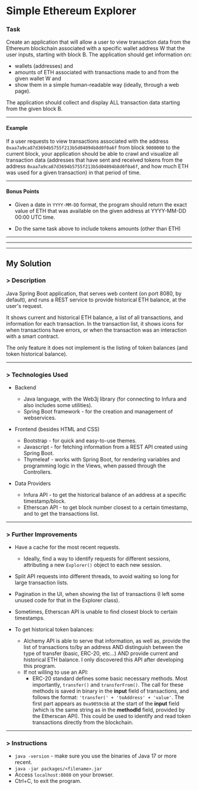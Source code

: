# Simple Ethereum Explorer

### Task

Create an application that will allow a user to view transaction data from the Ethereum blockchain associated with a specific wallet address W that the user inputs, starting with block B. The application should get information on:

- wallets (addresses) and
- amounts of ETH associated with transactions made to and from the given wallet W and
- show them in a simple human-readable way (ideally, through a web page).

The application should collect and display ALL transaction data starting from the given block B.

---

#### Example

If a user requests to view transactions associated with the address `0xaa7a9ca87d3694b5755f213b5d04094b8d0f0a6f` from block `9000000` to the current block, your application should be able to crawl and visualize all transaction data (addresses that have sent and received tokens from the address `0xaa7a9ca87d3694b5755f213b5d04094b8d0f0a6f`, and how much ETH was used for a given transaction) in that period of time.

---

#### Bonus Points

- Given a date in `YYYY-MM-DD` format, the program should return the exact value of ETH that was available on the given address at YYYY-MM-DD 00:00 UTC time.

- Do the same task above to include tokens amounts (other than ETH)

---
---
---

## My Solution
### \> Description
Java Spring Boot application, that serves web content (on port 8080, by default), and runs a REST service to provide historical ETH balance, at the user's request.

It shows current and historical ETH balance, a list of all transactions, and information for each transaction. In the transaction list, it shows icons for when transactions have errors, or when the transaction was an interaction with a smart contract.

The only feature it does not implement is the listing of token balances (and token historical balance).

---
### \> Technologies Used
- Backend
  - Java language, with the Web3j library (for connecting to Infura and also includes some utilities).
  - Spring Boot framework - for the creation and management of webservices.

- Frontend (besides HTML and CSS)
  - Bootstrap - for quick and easy-to-use themes.
  - Javascript - for fetching information from a REST API created using Spring Boot.
  - Thymeleaf - works with Spring Boot, for rendering variables and programming logic in the Views, when passed through the Controllers.
  
- Data Providers
  - Infura API - to get the historical balance of an address at a specific timestamp/block.
  - Etherscan API - to get block number closest to a certain timestamp, and to get the transactions list.

---
### \> Further Improvements
- Have a cache for the most recent requests.
  - Ideally, find a way to identify requests for different sessions, attributing a new `Explorer()` object to each new session.
- Split API requests into different threads, to avoid waiting so long for large transaction lists.
- Pagination in the UI, when showing the list of transactions (I left some unused code for that in the Explorer class).
- Sometimes, Etherscan API is unable to find closest block to certain timestamps.


- To get historical token balances:
  - Alchemy API is able to serve that information, as well as, provide the list of transactions to/by an address AND distinguish between the type of transfer (basic, ERC-20, etc...) AND provide current and historical ETH balance. I only discovered this API after developing this program.
  - If not willing to use an API:
    - ERC-20 standard defines some basic necessary methods. Most importantly, `transfer()` and `transferFrom()`.
The call for these methods is saved in binary in the **input** field of transactions,
and follows the format: `'transfer(' + 'toAddress' + 'value'`. The first part appears as `0xa9059cbb` at the start of the **input** field (which is the same string as in the **methodId** field, provided by the Etherscan API).
This could be used to identify and read token transactions directly from the blockchain.

---
### \> Instructions
- `java -version` - make sure you use the binaries of Java 17 or more recent.
- `java -jar packages/<filename>.jar`
- Access `localhost:8080` on your browser.
- Ctrl+C, to exit the program.